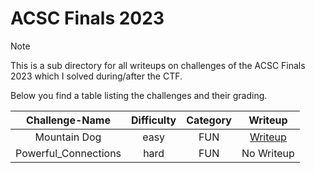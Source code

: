 # ACSC Finals 2023

> [!Note]
> This is a sub directory for all writeups on challenges of the ACSC Finals 2023 which I solved during/after the CTF.
>
> Below you find a table listing the challenges and their grading.
> 
> | Challenge-Name | Difficulty | Category | Writeup |
> | :------------: | :--------: | :------: | :-----: |
> | Mountain Dog | easy | FUN | [Writeup](https://github.com/Aryt3/writeups/tree/main/jeopardy_ctfs/2023/acsc_finals_2023/Mountain_Dog) |
> | Powerful_Connections | hard | FUN | No Writeup |
